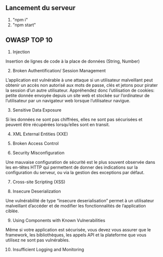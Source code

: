 ## Lancement du serveur

1. "npm i"
2. "npm start"

## OWASP TOP 10

1. Injection

Insertion de lignes de code à la place de données (String, Number)

2. Broken Authentification/ Session Management

L’application est vulnérable à une attaque si un utilisateur malveillant peut obtenir un accès non autorisé aux mots de passe, clés et jetons pour pirater la session d’un autre utilisateur. Appréhendez donc l’utilisation de cookies: petite donnée envoyée depuis un site web et stockée sur l’ordinateur de l’utilisateur par un navigateur web lorsque l’utilisateur navigue.

3. Sensitive Data Exposure

Si les données ne sont pas chiffrées, elles ne sont pas sécurisées et peuvent être récupérées lorsqu’elles sont en transit.

4. XML External Entities (XXE)

5. Broken Access Control

6. Security Misconfiguration

Une mauvaise configuration de sécurité est le plus souvent observée dans les en-têtes HTTP qui permettent de donner des indications sur la configuration du serveur, ou via la gestion des exceptions par défaut.

7. Cross-site Scripting (XSS)

8. Insecure Deserialization

Une vulnérabilité de type “insecure deserialisation” permet à un utilisateur malveillant d’accéder et de modifier les fonctionnalités de l’application ciblée.

9. Using Components with Known Vulnerabilities

Même si votre application est sécurisée, vous devez vous assurer que le framework, les bibliothèques, les appels API et la plateforme que vous utilisez ne sont pas vulnérables.

10. Insufficient Logging and Monitoring
